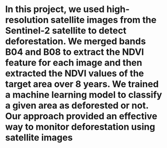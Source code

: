 # In this project, we used high-resolution satellite images from the Sentinel-2 satellite to detect deforestation. We merged bands B04 and B08 to extract the NDVI feature for each image and then extracted the NDVI values of the target area over 8 years. We trained a machine learning model to classify a given area as deforested or not. Our approach provided an effective way to monitor deforestation using satellite images
